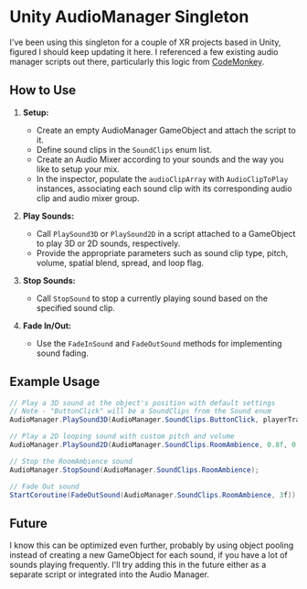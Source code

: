 # Unity AudioManager Singleton

I've been using this singleton for a couple of XR projects based in Unity, figured I should keep updating it here. I referenced a few existing audio manager scripts out there, particularly this logic from [CodeMonkey](https://www.youtube.com/watch?v=QL29aTa7J5Q).

## How to Use

1. **Setup:**
   - Create an empty AudioManager GameObject and attach the script to it.
   - Define sound clips in the `SoundClips` enum list.
   - Create an Audio Mixer according to your sounds and the way you like to setup your mix.
   - In the inspector, populate the `audioClipArray` with `AudioClipToPlay` instances, associating each sound clip with its corresponding audio clip and audio mixer group.

2. **Play Sounds:**
   - Call `PlaySound3D` or `PlaySound2D` in a script attached to a GameObject to play 3D or 2D sounds, respectively.
   - Provide the appropriate parameters such as sound clip type, pitch, volume, spatial blend, spread, and loop flag.

3. **Stop Sounds:**
   - Call `StopSound` to stop a currently playing sound based on the specified sound clip.

4. **Fade In/Out:**
   - Use the `FadeInSound` and `FadeOutSound` methods for implementing sound fading.

## Example Usage

```csharp
// Play a 3D sound at the object's position with default settings
// Note - "ButtonClick" will be a SoundClips from the Sound enum
AudioManager.PlaySound3D(AudioManager.SoundClips.ButtonClick, playerTransform, 1f, 1f, 1f, 1f, false, true, 1f);

// Play a 2D looping sound with custom pitch and volume
AudioManager.PlaySound2D(AudioManager.SoundClips.RoomAmbience, 0.8f, 0.5f, true, false, 0f);

// Stop the RoomAmbience sound
AudioManager.StopSound(AudioManager.SoundClips.RoomAmbience);

// Fade Out sound
StartCoroutine(FadeOutSound(AudioManager.SoundClips.RoomAmbience, 3f));

```
## Future
I know this can be optimized even further, probably by using object pooling instead of creating a new GameObject for each sound, if you have a lot of sounds playing frequently. I'll try adding this in the future either as a separate script or integrated into the Audio Manager.
